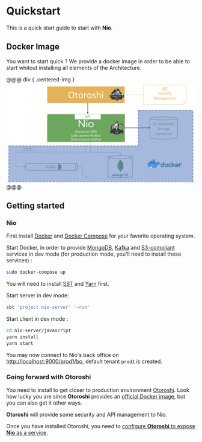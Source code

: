 # Quickstart

This is a quick start guide to start with **Nio**.

## Docker Image

You want to start quick ? We provide a docker image in order to be able to start whitout installing all elements of the Architecture.

@@@ div { .centered-img }
<img src="./img/nio-architecture-quickstart.png"/>
@@@

## Getting started

### Nio

First install [Docker](https://docs.docker.com/install/) and [Docker Compose](https://docs.docker.com/compose/install/) for your favorite operating system.

Start Docker, in order to provide [MongoDB](https://www.mongodb.com/), [Kafka](https://kafka.apache.org/) and [S3-compliant](https://fr.wikipedia.org/wiki/Amazon_S3) services in dev mode (for production mode, you'll need to install these services) :

```sh
sudo docker-compose up
```

You will need to install [SBT](https://www.scala-sbt.org/download.html?_ga=2.189648747.1180427007.1527096641-566511216.1527096641) and [Yarn](https://yarnpkg.com/lang/en/docs/install/#mac-stable) first.


Start server in dev mode:
```sh
sbt 'project nio-server' '~run'
```

Start client in dev mode :
```sh
cd nio-server/javascript
yarn install
yarn start
```

You may now connect to Nio's back office on [http://localhost:9000/prod1/bo](http://localhost:9000/prod1/bo), default tenant `prod1` is created.

### Going forward with Otoroshi

You need to install to get closer to production environment [Otoroshi](https://maif.github.io/otoroshi/). Look how lucky you are since **Otoroshi** provides an [official Docker image](https://maif.github.io/otoroshi/manual/getotoroshi/fromdocker.html), but you can also get it other ways.

**Otoroshi** will provide some security and API management to Nio.

Once you have installed Otoroshi, you need to [configure **Otoroshi** to expose **Nio** as a service](https://maif.github.io/otoroshi/manual/usage/2-services.html).
